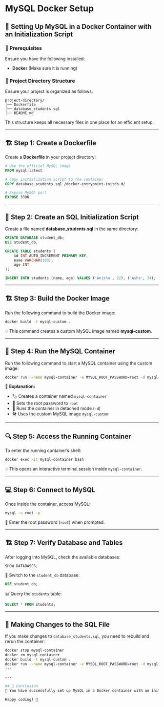 # MySQL Docker Setup

## 🚀 Setting Up MySQL in a Docker Container with an Initialization Script

### 📌 Prerequisites
Ensure you have the following installed:
- **Docker** (Make sure it is running)

### 📂 Project Directory Structure
Ensure your project is organized as follows:
```
project-directory/
│── Dockerfile
│── database_students.sql
│── README.md
```
This structure keeps all necessary files in one place for an efficient setup.

---

## 🏗 Step 1: Create a Dockerfile
Create a **Dockerfile** in your project directory:
```dockerfile
# Use the official MySQL image
FROM mysql:latest

# Copy initialization script to the container
COPY database_students.sql /docker-entrypoint-initdb.d/

# Expose MySQL port
EXPOSE 3306
```

---

## 📜 Step 2: Create an SQL Initialization Script
Create a file named **database_students.sql** in the same directory:
```sql
CREATE DATABASE student_db;
USE student_db;

CREATE TABLE students (
    id INT AUTO_INCREMENT PRIMARY KEY,
    name VARCHAR(100),
    age INT
);

INSERT INTO students (name, age) VALUES ('Anisha', 22), ('Asha', 24);
```

---

## 🏗 Step 3: Build the Docker Image
Run the following command to build the Docker image:
```bash
docker build -t mysql-custom .
```
💡 This command creates a custom MySQL image named **mysql-custom**.

---

## 🚀 Step 4: Run the MySQL Container
Run the following command to start a MySQL container using the custom image:
```bash
docker run --name mysql-container -e MYSQL_ROOT_PASSWORD=root -d mysql-custom
```
🧐 **Explanation:**
- 🏷 Creates a container named `mysql-container`
- 🔐 Sets the root password to `root`
- 🏃 Runs the container in detached mode (`-d`)
- 🛠 Uses the custom MySQL image `mysql-custom`

---

## 🔍 Step 5: Access the Running Container
To enter the running container’s shell:
```bash
docker exec -it mysql-container bash
```
💡 This opens an interactive terminal session inside `mysql-container`.

---

## 💻 Step 6: Connect to MySQL
Once inside the container, access MySQL:
```bash
mysql -u root -p
```
🔑 Enter the root password (`root`) when prompted.

---

## 🏗 Step 7: Verify Database and Tables
After logging into MySQL, check the available databases:
```sql
SHOW DATABASES;
```
🔄 Switch to the `student_db` database:
```sql
USE student_db;
```
📊 Query the `students` table:
```sql
SELECT * FROM students;
```

---

## 🔄 Making Changes to the SQL File
If you make changes to `database_students.sql`, you need to rebuild and rerun the container:
```bash
docker stop mysql-container
docker rm mysql-container
docker build -t mysql-custom .
docker run --name mysql-container -e MYSQL_ROOT_PASSWORD=root -d mysql-custom
---

---

## 🎉 Conclusion
🎯 You have successfully set up MySQL in a Docker container with an initialization script. Now, every time you start the container, the database will be initialized automatically! 🚀

Happy coding! 🎨

